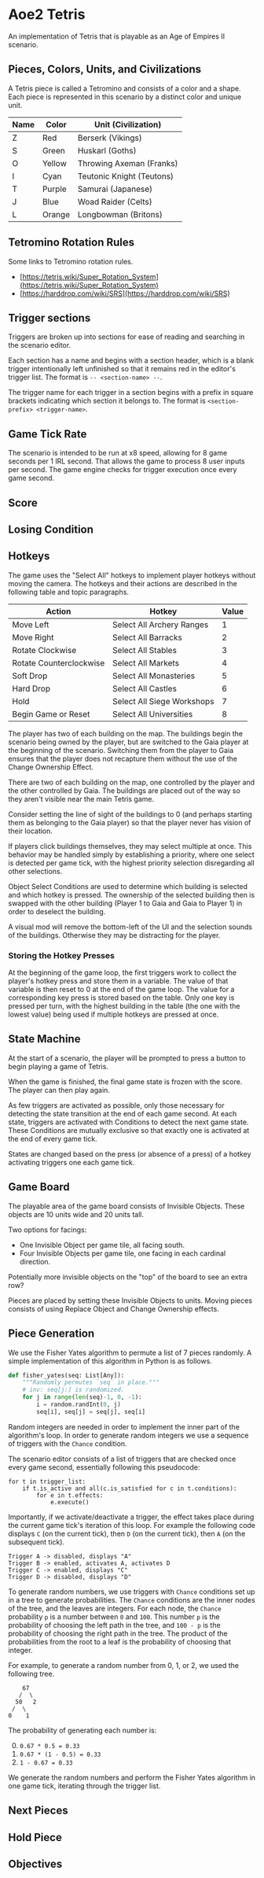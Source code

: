 # Aoe2 Tetris

An implementation of Tetris that is playable as an Age of Empires II scenario.

## Pieces, Colors, Units, and Civilizations

A Tetris piece is called a Tetromino and consists of a color and a shape.
Each piece is represented in this scenario by a distinct color and unique unit.

| Name  | Color  | Unit (Civilization)       |
| ----- | -----  | -------------------       |
| Z     | Red    | Berserk (Vikings)         |
| S     | Green  | Huskarl (Goths)           |
| O     | Yellow | Throwing Axeman (Franks)  |
| I     | Cyan   | Teutonic Knight (Teutons) |
| T     | Purple | Samurai (Japanese)        |
| J     | Blue   | Woad Raider (Celts)       |
| L     | Orange | Longbowman (Britons)      |

## Tetromino Rotation Rules

Some links to Tetromino rotation rules.

* [https://tetris.wiki/Super_Rotation_System](https://tetris.wiki/Super_Rotation_System)
* [https://harddrop.com/wiki/SRS](https://harddrop.com/wiki/SRS)

## Trigger sections

Triggers are broken up into sections for ease of reading and searching in the scenario editor.

Each section has a name and begins with a section header, which is a blank trigger intentionally left unfinished so that it remains red in the editor's trigger list.
The format is `-- <section-name> --`.

The trigger name for each trigger in a section begins with a prefix in square brackets indicating which section it belongs to.
The format is `<section-prefix> <trigger-name>`.

## Game Tick Rate

The scenario is intended to be run at x8 speed, allowing for 8 game seconds per 1 IRL second.
That allows the game to process 8 user inputs per second.
The game engine checks for trigger execution once every game second.

## Score

## Losing Condition

## Hotkeys

The game uses the "Select All" hotkeys to implement player hotkeys without moving the camera.
The hotkeys and their actions are described in the following table and topic paragraphs.

| Action                     | Hotkey                     | Value |
| -------------------------- | -------------------------- | ----- |
| Move Left                  | Select All Archery Ranges  | 1     |
| Move Right                 | Select All Barracks        | 2     |
| Rotate Clockwise           | Select All Stables         | 3     |
| Rotate Counterclockwise    | Select All Markets         | 4     |
| Soft Drop                  | Select All Monasteries     | 5     |
| Hard Drop                  | Select All Castles         | 6     |
| Hold                       | Select All Siege Workshops | 7     |
| Begin Game or Reset        | Select All Universities    | 8     |

The player has two of each building on the map.
The buildings begin the scenario being owned by the player, but are switched to the Gaia player at the beginning of the scenario.
Switching them from the player to Gaia ensures that the player does not recapture them without the use of the Change Ownership Effect.

There are two of each building on the map, one controlled by the player and the other controlled by Gaia.
The buildings are placed out of the way so they aren't visible near the main Tetris game.

Consider setting the line of sight of the buildings to 0 (and perhaps starting them as belonging to the Gaia player) so that the player never has vision of their location.

If players click buildings themselves, they may select multiple at once.
This behavior may be handled simply by establishing a priority, where one select is detected per game tick, with the highest priority selection disregarding all other selections.

Object Select Conditions are used to determine which building is selected and which hotkey is pressed.
The ownership of the selected building then is swapped with the other building (Player 1 to Gaia and Gaia to Player 1) in order to deselect the building.

A visual mod will remove the bottom-left of the UI and the selection sounds of the buildings.
Otherwise they may be distracting for the player.

### Storing the Hotkey Presses

At the beginning of the game loop, the first triggers work to collect the player's hotkey press and store them in a variable.
The value of that variable is then reset to 0 at the end of the game loop.
The value for a corresponding key press is stored based on the table.
Only one key is pressed per turn, with the highest building in the table (the one with the lowest value) being used if multiple hotkeys are pressed at once.

## State Machine

At the start of a scenario, the player will be prompted to press a button to begin playing a game of Tetris.

When the game is finished, the final game state is frozen with the score.
The player can then play again.

As few triggers are activated as possible, only those necessary for detecting the state transition at the end of each game second.
At each state, triggers are activated with Conditions to detect the next game state.
These Conditions are mutually exclusive so that exactly one is activated at the end of every game tick.

States are changed based on the press (or absence of a press) of a hotkey activating triggers one each game tick.

## Game Board

The playable area of the game board consists of Invisible Objects.
These objects are 10 units wide and 20 units tall.

Two options for facings:

* One Invisible Object per game tile, all facing south.
* Four Invisible Objects per game tile, one facing in each cardinal direction.

Potentially more invisible objects on the "top" of the board to see an extra row?

Pieces are placed by setting these Invisible Objects to units.
Moving pieces consists of using Replace Object and Change Ownership effects.

## Piece Generation

We use the Fisher Yates algorithm to permute a list of 7 pieces randomly.
A simple implementation of this algorithm in Python is as follows.

```python
def fisher_yates(seq: List[Any]):
    """Randomly permutes `seq` in place."""
    # inv: seq[j:] is randomized.
    for j in range(len(seq)-1, 0, -1):
        i = random.randInt(0, j)
        seq[i], seq[j] = seq[j], seq[i]
```

Random integers are needed in order to implement the inner part of the algorithm's loop.
In order to generate random integers we use a sequence of triggers with the `Chance` condition.

The scenario editor consists of a list of triggers that are checked once every game second, essentially following this pseudocode:

```text
for t in trigger_list:
    if t.is_active and all(c.is_satisfied for c in t.conditions):
        for e in t.effects:
            e.execute()
```

Importantly, if we activate/deactivate a trigger, the effect takes place during the current game tick's iteration of this loop.
For example the following code displays `C` (on the current tick), then `D` (on the current tick), then `A` (on the subsequent tick).

```text
Trigger A -> disabled, displays "A"
Trigger B -> enabled, activates A, activates D
Trigger C -> enabled, displays "C"
Trigger D -> disabled, displays "D"
```

To generate random numbers, we use triggers with `Chance` conditions set up in a tree to generate probabilities.
The `Chance` conditions are the inner nodes of the tree, and the leaves are integers.
For each node, the `Chance` probability `p` is a number between `0` and `100`.
This number `p` is the probability of choosing the left path in the tree, and `100 - p` is the probability of choosing the right path in the tree.
The product of the probabilities from the root to a leaf is the probability of choosing that integer.

For example, to generate a random number from 0, 1, or 2, we used the following tree.

```text
    67
   /  \
  50   2
 /  \
0    1
```

The probability of generating each number is:

0. `0.67 * 0.5 = 0.33`
1. `0.67 * (1 - 0.5) = 0.33`
2. `1 - 0.67 = 0.33`

We generate the random numbers and perform the Fisher Yates algorithm in one game tick, iterating through the trigger list.

## Next Pieces

## Hold Piece

## Objectives
